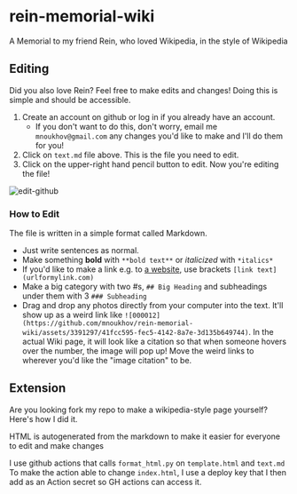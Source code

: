 
# rein-memorial-wiki
A Memorial to my friend Rein, who loved Wikipedia, in the style of Wikipedia

## Editing

Did you also love Rein? Feel free to make edits and changes! Doing this is simple and should be accessible.

1. Create an account on github or log in if you already have an account. 
    - If you don't want to do this, don't worry, email me `mnoukhov@gmail.com` any changes you'd like to make and I'll do them for you!
2. Click on `text.md` file above. This is the file you need to edit.
3. Click on the upper-right hand pencil button to edit. Now you're editing the file!
   
![edit-github](https://github.com/mnoukhov/rein-memorial-wiki/assets/3391297/6e584565-3dff-44aa-b4d7-645e9898ad27)


### How to Edit

The file is written in a simple format called Markdown. 
- Just write sentences as normal.
- Make something **bold** with `**bold text**` or *italicized* with `*italics*`
- If you'd like to make a link e.g. to [a website](#), use brackets `[link text](urlformylink.com)`
- Make a big category with two #s, `## Big Heading` and subheadings under them with 3 `### Subheading`
- Drag and drop any photos directly from your computer into the text. It'll show up as a weird link like `![000012](https://github.com/mnoukhov/rein-memorial-wiki/assets/3391297/41fcc595-fec5-4142-8a7e-3d135b649744)`. In the actual Wiki page, it will look like a citation so that when someone hovers over the number, the image will pop up! Move the weird links to wherever you'd like the "image citation" to be.

## Extension
Are you looking fork my repo to make a wikipedia-style page yourself? Here's how I did it.

HTML is autogenerated from the markdown to make it easier for everyone to edit and make changes

I use github actions that calls `format_html.py` on `template.html` and `text.md`
To make the action able to change `index.html`, I use a deploy key that I then add as an Action secret so GH actions can access it.

